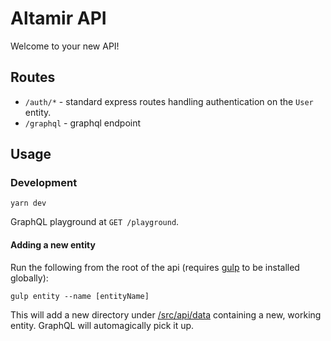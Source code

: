 # Altamir API

Welcome to your new API!

## Routes

- `/auth/*` - standard express routes handling authentication on the `User` entity.
- `/graphql` - graphql endpoint

## Usage

### Development

```cli
yarn dev
```

GraphQL playground at `GET /playground`.

#### Adding a new entity

Run the following from the root of the api (requires [gulp](https://gulpjs.com/) to be installed globally):

```cli
gulp entity --name [entityName]
```

This will add a new directory under [/src/api/data](./src/api/data/) containing a new, working entity. GraphQL will automagically pick it up.
